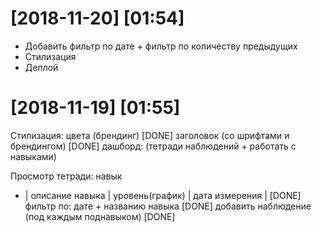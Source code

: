 # [2018-11-20] [01:54]
* Добавить фильтр по дате + фильтр по количеству предыдущих
* Стилизация
* Деплой


# [2018-11-19] [01:55]

Стилизация:
  цвета     (брендинг) [DONE]
  заголовок (со шрифтами и брендингом) [DONE]
  дашборд:  (тетради наблюдений + работать с навыками) 
  
Просмотр тетради:
  навык 
  * | описание навыка | уровень(график) | дата измерения | [DONE]
  фильтр по: дате + названию навыка [DONE]
  добавить наблюдение (под каждым поднавыком) [DONE]


